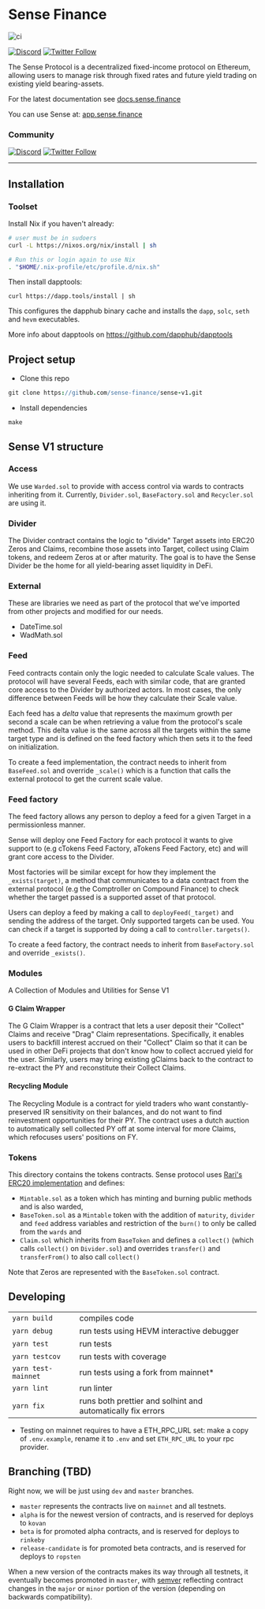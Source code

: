 # Sense Finance

![ci](https://github.com/sense-finance/sense-v1/actions/workflows/ci.yml/badge.svg)

[comment]: <> ([![codecov]&#40;https://codecov.io/gh/Sense/sense-v1/branch/develop/graph/badge.svg&#41;]&#40;https://codecov.io/gh/Sensefinance/sense;)
[comment]: <> ([![npm version]&#40;https://badge.fury.io/js/sense-finance.svg&#41;]&#40;https://badge.fury.io/js/sense-finance&#41;)
[![Discord](https://img.shields.io/discord/790088877381517322.svg?color=768AD4&label=discord&logo=https%3A%2F%2Fdiscordapp.com%2Fassets%2F8c9701b98ad4372b58f13fd9f65f966e.svg)](https://discordapp.com/channels/790088877381517322/)
[![Twitter Follow](https://img.shields.io/twitter/follow/senseprotocol.svg?label=senseprotocol&style=social)](https://twitter.com/senseprotocol)

The Sense Protocol is a decentralized fixed-income protocol on Ethereum, allowing users to manage risk through fixed rates and future yield trading on existing yield bearing-assets.

For the latest documentation see [docs.sense.finance](https://docs.sense.finance/)

You can use Sense at: [app.sense.finance](https://v)

### Community   

[![Discord](https://img.shields.io/discord/790088877381517322.svg?color=768AD4&label=discord&logo=https%3A%2F%2Fdiscordapp.com%2Fassets%2F8c9701b98ad4372b58f13fd9f65f966e.svg)](https://discordapp.com/channels/790088877381517322/) [![Twitter Follow](https://img.shields.io/twitter/follow/senseprotocol.svg?label=senseprotocol&style=social)](https://twitter.com/senseprotocol)

---

## Installation

### Toolset

Install Nix if you haven't already:

```sh
# user must be in sudoers
curl -L https://nixos.org/nix/install | sh

# Run this or login again to use Nix
. "$HOME/.nix-profile/etc/profile.d/nix.sh"
```

Then install dapptools:

```
curl https://dapp.tools/install | sh
```
This configures the dapphub binary cache and installs the `dapp`, `solc`, `seth` and `hevm` executables.

More info about dapptools on https://github.com/dapphub/dapptools

## Project setup
- Clone this repo
```coffeescript
git clone https://github.com/sense-finance/sense-v1.git
```
- Install dependencies
```
make
```

## Sense V1 structure

### Access
We use `Warded.sol` to provide with access control via wards to contracts inheriting from it. Currently, `Divider.sol`, `BaseFactory.sol` and `Recycler.sol` are using it.

### Divider
The Divider contract contains the logic to "divide" Target assets into ERC20 Zeros and Claims, recombine those assets into Target, collect using Claim tokens, and redeem Zeros at or after maturity. The goal is to have the Sense Divider be the home for all yield-bearing asset liquidity in DeFi.

### External
These are libraries we need as part of the protocol that we've imported from other projects and modified for our needs.
- DateTime.sol
- WadMath.sol

### Feed
Feed contracts contain only the logic needed to calculate Scale values. The protocol will have several Feeds, each with similar code, that are granted core access to the Divider by authorized actors. In most cases, the only difference between Feeds will be how they calculate their Scale value.

Each feed has a *delta* value that represents the maximum growth per second a scale can be when retrieving a value from the protocol's scale method. This delta value is the same across all the targets within the same target type and is defined on the feed factory which then sets it to the feed on initialization.

To create a feed implementation, the contract needs to inherit from `BaseFeed.sol` and override `_scale()` which is a function that calls the external protocol to get the current scale value.

### Feed factory
The feed factory allows any person to deploy a feed for a given Target in a permissionless manner.

Sense will deploy one Feed Factory for each protocol it wants to give support to (e.g cTokens Feed Factory, aTokens Feed Factory, etc) and will grant core access to the Divider. 

Most factories will be similar except for how they implement the `_exists(target)`, a method that communicates to a data contract from the external protocol (e.g the Comptroller on Compound Finance) to check whether the target passed is a supported asset of that protocol.

Users can deploy a feed by making a call to `deployFeed(_target)` and sending the address of the target. Only supported targets can be used. You can check if a target is supported by doing a call to `controller.targets()`.

To create a feed factory, the contract needs to inherit from `BaseFactory.sol` and override `_exists()`.

### Modules

A Collection of Modules and Utilities for Sense V1

#### G Claim Wrapper

The G Claim Wrapper is a contract that lets a user deposit their "Collect" Claims and receive "Drag" Claim representations. Specifically, it enables users to backfill interest accrued on their "Collect" Claim so that it can be used in other DeFi projects that don't know how to collect accrued yield for the user. Similarly, users may bring existing gClaims back to the contract to re-extract the PY and reconstitute their Collect Claims.

#### Recycling Module

The Recycling Module is a contract for yield traders who want constantly-preserved IR sensitivity on their balances, and do not want to find reinvestment opportunities for their PY. The contract uses a dutch auction to automatically sell collected PY off at some interval for more Claims, which refocuses users' positions on FY.

### Tokens
This directory contains the tokens contracts. Sense protocol uses [Rari's ERC20 implementation](https://github.com/Rari-Capital/solmate/blob/main/src/erc20/ERC20.sol) and defines:
- `Mintable.sol` as a token which has minting and burning public methods and is also warded,
- `BaseToken.sol` as a `Mintable` token with the addition of `maturity`, `divider` and `feed` address variables and restriction of the `burn()` to only be called from the `wards` and
- `Claim.sol` which inherits from `BaseToken` and defines a `collect()` (which calls `collect()` on `Divider.sol`) and overrides  `transfer()` and `transferFrom()` to also call `collect()`

Note that Zeros are represented with the `BaseToken.sol` contract.

## Developing
|       |   	|
|---	|---	|
| `yarn build` | compiles code  |
| `yarn debug` | run tests using HEVM interactive debugger |
| `yarn test`  | run tests   	|
| `yarn testcov`  | run tests with coverage  	|
| `yarn test-mainnet`  | run tests using a fork from mainnet* |
| `yarn lint`  | run linter |
| `yarn fix`   | runs both prettier and solhint and automatically fix errors |

* Testing on mainnet requires to have a ETH_RPC_URL set: make a copy of `.env.example`, rename it to `.env`  and set `ETH_RPC_URL` to your rpc provider.

## Branching (TBD)

Right now, we will be just using `dev` and  `master` branches.

- `master` represents the contracts live on `mainnet` and all testnets.
- `alpha` is for the newest version of contracts, and is reserved for deploys to `kovan`
- `beta` is for promoted alpha contracts, and is reserved for deploys to `rinkeby`
- `release-candidate` is for promoted beta contracts, and is reserved for deploys to `ropsten`

When a new version of the contracts makes its way through all testnets, it eventually becomes promoted in `master`, with [semver](https://semver.org/) reflecting contract changes in the `major` or `minor` portion of the version (depending on backwards compatibility).
